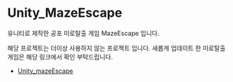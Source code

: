 # Unity_MazeEscape
유니티로 제작한 공포 미로탈출 게임 MazeEscape 입니다.

해당 프로젝트는 더이상 사용하지 않는 프로젝트 입니다. 새롭게 업데이트 한 미로탈출 게임은 해당 링크에서 확인 부탁드립니다.
* [Unity_mazeEscape](https://github.com/seok6555/Unity_MazeEscape, "유니티 미로탈출 게임 포트폴리오")
